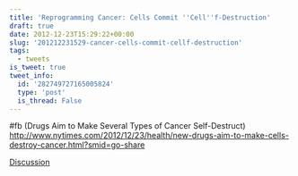 ```yaml
---
title: 'Reprogramming Cancer: Cells Commit ''Cell''f-Destruction'
draft: true
date: 2012-12-23T15:29:22+00:00
slug: '201212231529-cancer-cells-commit-cellf-destruction'
tags:
  - tweets
is_tweet: true
tweet_info:
  id: '282749727165005824'
  type: 'post'
  is_thread: False
---
```




#fb (Drugs Aim to Make Several Types of Cancer Self-Destruct) <http://www.nytimes.com/2012/12/23/health/new-drugs-aim-to-make-cells-destroy-cancer.html?smid=go-share>

[Discussion](https://x.com/sytelus/status/282749727165005824)
